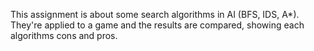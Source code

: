 This assignment is about some search algorithms in AI (BFS, IDS, A*). 
They're applied to a game and the results are compared, showing each algorithms cons and pros.
